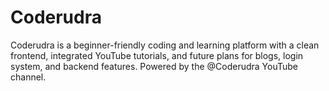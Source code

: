 # Coderudra
Coderudra is a beginner-friendly coding and learning platform with a clean frontend, integrated YouTube tutorials, and future plans for blogs, login system, and backend features. Powered by the @Coderudra YouTube channel.
